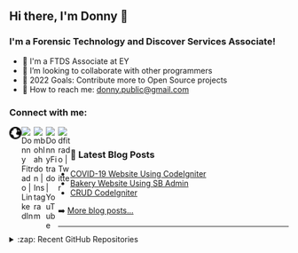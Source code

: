 ## Hi there, I'm Donny 👋

### I'm a Forensic Technology and Discover Services Associate!

- 🌱 I'm a FTDS Associate at EY
- 👯 I’m looking to collaborate with other programmers
- 🥅 2022 Goals: Contribute more to Open Source projects
- 🔭 How to reach me: donny.public@gmail.com


### Connect with me:

[<img align="left" alt="yukkuliah-if.blogspot.com" width="22px" src="https://raw.githubusercontent.com/iconic/open-iconic/master/svg/globe.svg" />][website]
[<img align="left" alt="Donny Fitrado | LinkedIn" width="22px" src="https://cdn.jsdelivr.net/npm/simple-icons@v3/icons/linkedin.svg" />][linkedin]
[<img align="left" alt="mbohlahdon | Instagram" width="22px" src="https://cdn.jsdelivr.net/npm/simple-icons@v3/icons/instagram.svg" />][instagram]
[<img align="left" alt="DonnyFitrado | YouTube" width="22px" src="https://cdn.jsdelivr.net/npm/simple-icons@v3/icons/youtube.svg" />][youtube]
[<img align="left" alt="dfitrado | Twitter" width="22px" src="https://cdn.jsdelivr.net/npm/simple-icons@v3/icons/twitter.svg" />][twitter]


<br />

### 📕 Latest Blog Posts

<!-- BLOG-POST-LIST:START -->
- [COVID-19 Website Using CodeIgniter](https://yukkuliah-if.blogspot.com/2020/05/eas-pbkk-a.html)
- [Bakery Website Using SB Admin](https://yukkuliah-if.blogspot.com/2020/04/ets-pbkk-a.html)
- [CRUD CodeIgniter](https://yukkuliah-if.blogspot.com/2020/03/tugas-5-pbkk-a.html)
<!-- BLOG-POST-LIST:END -->

➡️ [More blog posts...](http://yukkuliah-if.blogspot.com/)

---

<details>
  <summary>:zap: Recent GitHub Repositories</summary>
  
<!--START_SECTION:activity-->
1. CS Data Science Project [COMPAS Recidivism Racial Bias](https://github.com/dfitrado/COMPAS_Recidivism_Racial_Bias)
2. PPB MidTerm Exam [ContactApp](https://github.com/dfitrado/ContactApp)
3. Creating Map with Geocoder [mapsGeocoder](https://github.com/dfitrado/mapsGeocoder)
4. Simple Calculator with Java [simpleCalculator](https://github.com/dfitrado/simpleCalculator)
5. PBKK Final Exam [COVID-19 Web](https://github.com/dfitrado/PBKK_EAS)
<!--END_SECTION:activity-->

</details>

[website]: http://yukkuliah-if.blogspot.com/
[youtube]: https://youtube.com/DonnyFitrado
[instagram]: https://www.instagram.com/donnyy.f/
[linkedin]: https://www.linkedin.com/in/donnyfitrado/
[twitter]: https://twitter.com/dfitrado
